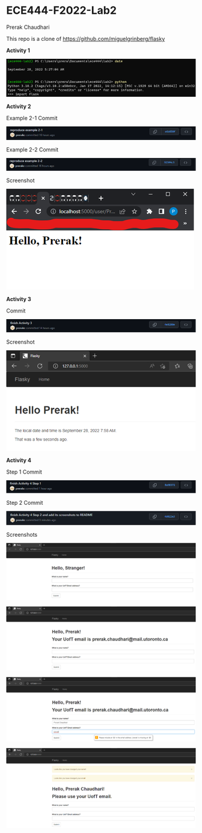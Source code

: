 # ECE444-F2022-Lab2

Prerak Chaudhari

This repo is a clone of https://github.com/miguelgrinberg/flasky

**Activity 1**

![](images/Activity1.png)

**Activity 2**

Example 2-1 Commit

![](images/Activity2_commit1.png)

Example 2-2 Commit

![](images/Activity2_commit2.png)

Screenshot

![](images/Activity2.png)

**Activity 3**

Commit

![](images/Activity3_commit.png)

Screenshot

![](images/Activity3.png)

**Activity 4**

Step 1 Commit

![](images/Activity4_commit1.png)

Step 2 Commit

![](images/Activity4_commit2.png)

Screenshots

![](images/Activity4_2.png)

![](images/Activity4_3.png)

![](images/Activity4_4.png)

![](images/Activity4_5.png)
